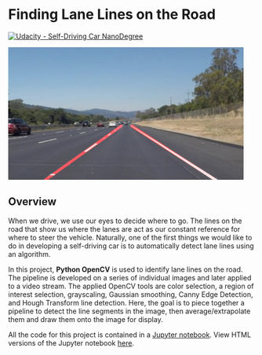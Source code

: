 # **Finding Lane Lines on the Road** 
[![Udacity - Self-Driving Car NanoDegree](https://s3.amazonaws.com/udacity-sdc/github/shield-carnd.svg)](http://www.udacity.com/drive)

<img src="examples/laneLines_thirdPass.jpg" width="480" alt="Combined Image" />

Overview
---

When we drive, we use our eyes to decide where to go.  The lines on the road that show us where the lanes are act as our constant reference for where to steer the vehicle.  Naturally, one of the first things we would like to do in developing a self-driving car is to automatically detect lane lines using an algorithm.

In this project, **Python OpenCV** is used to identify lane lines on the road. The pipeline is developed on a series of individual images and later applied to a video stream. The applied OpenCV tools are color selection, a region of interest selection, grayscaling, Gaussian smoothing, Canny Edge Detection, and Hough Transform line detection. Here, the goal is to piece together a pipeline to detect the line segments in the image, then average/extrapolate them and draw them onto the image for display.


All the code for this project is contained in a [Jupyter notebook](./BasicLaneDetection.ipynb). 
View HTML versions of the Jupyter notebook [here](./BasicLaneDetection.html). 


